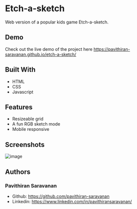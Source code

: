 # Etch-a-sketch
Web version of a popular kids game Etch-a-sketch. 

## Demo
Check out the live demo of the project here https://pavithiran-saravanan.github.io/etch-a-sketch/

## Built With
- HTML
- CSS
- Javascript

## Features
- Resizeable grid
- A fun RGB sketch mode
- Mobile responsive

## Screenshots
![image](https://github.com/pavithiran-saravanan/etch-a-sketch/assets/63770646/4531f9e1-56de-415b-98f3-904d5ef6f803)

## Authors
### Pavithiran Saravanan
- Github: https://github.com/pavithiran-saravanan
- Linkedin: https://www.linkedin.com/in/pavithiransaravanan/

